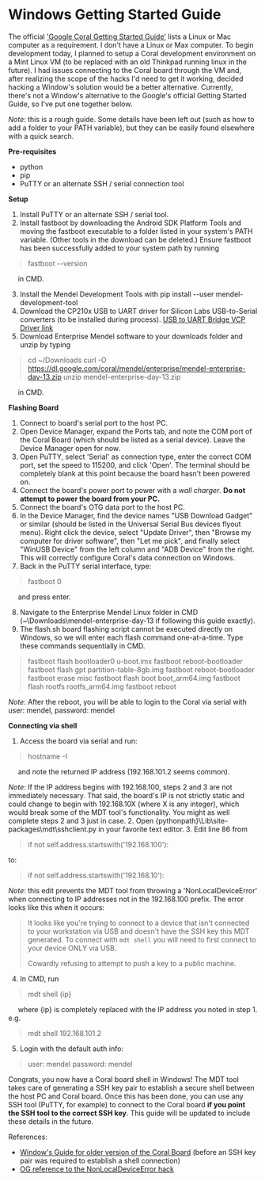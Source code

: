 # Windows Getting Started Guide

The official ['Google Coral Getting Started Guide'](https://coral.ai/docs/dev-board/get-started/) lists a Linux or Mac computer
as a requirement. I don't have a Linux or Max computer. To begin development today, I planned to setup a Coral development environment
on a Mint Linux VM (to be replaced with an old Thinkpad running linux in the future). I had issues connecting to the
Coral board through the VM and, after realizing the scope of the hacks I'd need to get it working, decided hacking a Window's solution
would be a better alternative. Currently, there's not a Window's alternative to the Google's official Getting Started Guide, so I've put
one together below.

*Note*: this is a rough guide. Some details have been left out (such as how to add a folder to your PATH variable), but they can be 
easily found elsewhere with a quick search.

**Pre-requisites**
* python
* pip
* PuTTY or an alternate SSH / serial connection tool

**Setup**
1. Install PuTTY or an alternate SSH / serial tool.
2. Install fastboot by downloading the Android SDK Platform Tools and moving the fastboot executable to a folder listed in your system's
PATH variable. (Other tools in the download can be deleted.) Ensure fastboot has been successfully added to your system path by running

> fastboot --version

&nbsp;&nbsp;&nbsp;&nbsp;&nbsp;in CMD.

3. Install the Mendel Development Tools with pip install --user mendel-development-tool
4. Download the CP210x USB to UART driver for Silicon Labs USB-to-Serial converters (to be installed during process). 
[USB to UART Bridge VCP Driver link](https://www.silabs.com/products/development-tools/software/usb-to-uart-bridge-vcp-drivers)
5. Download Enterprise Mendel software to your downloads folder and unzip by typing

> cd ~/Downloads
> curl -O https://dl.google.com/coral/mendel/enterprise/mendel-enterprise-day-13.zip
> unzip mendel-enterprise-day-13.zip

&nbsp;&nbsp;&nbsp;&nbsp;&nbsp;in CMD.

**Flashing Board**
1. Connect to board's serial port to the host PC.
2. Open Device Manager, expand the Ports tab, and note the COM port of the Coral Board (which should be listed as a serial device). Leave the Device Manager open for now.
3. Open PuTTY, select 'Serial' as connection type, enter the correct COM port, set the speed to 115200, and click 'Open'. The terminal should be completely blank at this point because the board hasn't been powered on.
4. Connect the board's power port to power with a *wall charger*. **Do not attempt to power the board from your PC.**
5. Connect the board's OTG data port to the host PC.
6. In the Device Manager, find the device names "USB Download Gadget" or similar (should be listed in the Universal Serial Bus devices flyout menu). Right click the device, select "Update Driver", then "Browse my computer for driver software", then "Let me pick", and finally select "WinUSB Device" from the left column and "ADB Device" from the right. This will correctly configure Coral's data connection on Windows.
7. Back in the PuTTY serial interface, type:

  > fastboot 0

&nbsp;&nbsp;&nbsp;&nbsp;&nbsp;and press enter.

8. Navigate to the Enterprise Mendel Linux folder in CMD (~\Downloads\mendel-enterprise-day-13 if following this guide exactly).
9. The flash.sh board flashing script cannot be executed directly on Windows, so we will enter each flash command one-at-a-time. Type these commands sequentially in CMD.

> fastboot flash bootloader0 u-boot.imx
> fastboot reboot-bootloader
> fastboot flash gpt partition-table-8gb.img
> fastboot reboot-bootloader
> fastboot erase misc
> fastboot flash boot boot_arm64.img
> fastboot flash rootfs rootfs_arm64.img
> fastboot reboot

*Note*: After the reboot, you will be able to login to the Coral via serial with user: mendel, password: mendel

**Connecting via shell**
1. Access the board via serial and run:

> hostname -I

&nbsp;&nbsp;&nbsp;&nbsp;&nbsp;and note the returned IP address (192.168.101.2 seems common).

*Note*: If the IP address begins with 192.168.100, steps 2 and 3 are not immediately necessary. That said, the board's IP is not strictly static and could change to begin with 192.168.10X (where X is any integer), which would break some of the MDT tool's functionality. You might as well complete steps 2 and 3 just in case.
2. Open {pythonpath}\Lib\site-packages\mdt\sshclient.py in your favorite text editor.
3. Edit line 86 from

> if not self.address.startswith('192.168.100'):

  to:

> if not self.address.startswith('192.168.10'):

*Note*: this edit prevents the MDT tool from throwing a 'NonLocalDeviceError' when connecting to IP addresses not in the 192.168.100 prefix. The error looks like this when it occurs:

> It looks like you're trying to connect to a device that isn't connected
to your workstation via USB and doesn't have the SSH key this MDT generated.
To connect with `mdt shell` you will need to first connect to your device
ONLY via USB.
>
> Cowardly refusing to attempt to push a key to a public machine.

4. In CMD, run

> mdt shell {ip}

&nbsp;&nbsp;&nbsp;&nbsp;&nbsp;where {ip} is completely replaced with the IP address you noted in step 1. e.g.

> mdt shell 192.168.101.2

5. Login with the default auth info:

> user: mendel
> password: mendel

Congrats, you now have a Coral board shell in Windows! The MDT tool takes care of generating a SSH key pair to establish a secure shell between the host PC and Coral board. Once this has been done, you can use any SSH tool (PuTTY, for example) to connect to the Coral board **if you point the SSH tool to the correct SSH key**. This guide will be updated to include these details in the future.

References:
* [Window's Guide for older version of the Coral Board](https://blog.questionable.services/article/coral-edge-tpu-windows/) (before an SSH key pair was required to establish a shell connection)
* [OG reference to the NonLocalDeviceError hack](https://stackoverflow.com/questions/58938727/unable-to-connect-google-coral-using-otg-port)
